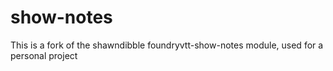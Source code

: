# show-notes

This is a fork of the shawndibble foundryvtt-show-notes module, used for a personal project
